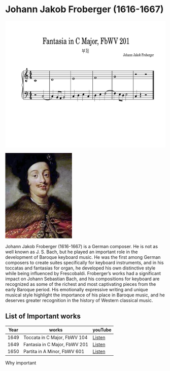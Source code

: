# Johann Jakob Froberger (1616-1667)

<img src="./Fantasia in C Major, FbWV 201.jpg" alt="portrait" width="700" height="400" />


![portrait](./프로베르거.png)

Johann Jakob Froberger (1616-1667) is a German composer. He is not as well known as J. S. Bach, but he played an important role in the development of Baroque keyboard music. He was the first among German composers to create suites specifically for keyboard instruments, and in his toccatas and fantasias for organ, he developed his own distinctive style while being influenced by Frescobaldi. Froberger’s works had a significant impact on Johann Sebastian Bach, and his compositions for keyboard are recognized as some of the richest and most captivating pieces from the early Baroque period. His emotionally expressive writing and unique musical style highlight the importance of his place in Baroque music, and he deserves greater recognition in the history of Western classical music.

## List of Important works

| Year | works | youTube |
| ---- | ----- | ------- |
| 1649 | Toccata in C Major, FbWV 104 | [Listen](https://youtu.be/rH3MiMtTNpo?si=x_WBg2vAeZFfDOZ3) |
| 1649 | Fantasia in C Major, FbWV 201 | [Listen]( https://youtu.be/Qk912m9hCvE?si=S1ltzqt2UjOqE0HJ) |
| 1650 | Partita in A Minor, FbWV 601 | [Listen](https://youtu.be/CMbyooDgtnI?si=aDWiwy-BfmK6Q1lo) |

Why important
